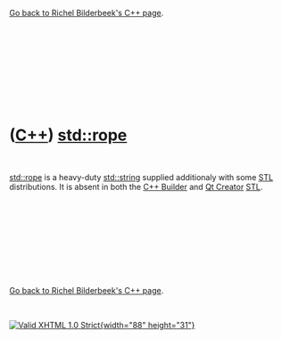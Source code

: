 

[Go back to Richel Bilderbeek's C++ page](Cpp.htm).

 

 

 

 

 

([C++](Cpp.htm)) [std::rope](CppRope.htm)
=========================================

 

[std::rope](CppRope.htm) is a heavy-duty [std::string](CppString.htm)
supplied additionaly with some [STL](CppStl.htm) distributions. It is
absent in both the [C++ Builder](CppBuilder.htm) and [Qt
Creator](CppQtCreator.htm) [STL](CppStl.htm).

 

 

 

 

 

[Go back to Richel Bilderbeek's C++ page](Cpp.htm).



 

[![Valid XHTML 1.0 Strict](valid-xhtml10.png){width="88"
height="31"}](http://validator.w3.org/check?uri=referer)
